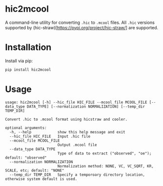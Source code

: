 # hic2mcool

A command-line utility for converting `.hic` to `.mcool` files.
All `.hic` versions supported by (hic-straw)[https://pypi.org/project/hic-straw/] are supported.

# Installation

Install via pip:
```bash
pip install hic2mcool
```

# Usage

```
usage: hic2mcool [-h] --hic_file HIC_FILE --mcool_file MCOOL_FILE [--data_type DATA_TYPE] [--normalization NORMALIZATION] [--temp_dir TEMP_DIR]

Convert .hic to .mcool format using hicstraw and cooler.

optional arguments:
  -h, --help            show this help message and exit
  --hic_file HIC_FILE   Input .hic file
  --mcool_file MCOOL_FILE
                        Output .mcool file
  --data_type DATA_TYPE
                        Type of data to extract ("observed", "oe"); default: "observed"
  --normalization NORMALIZATION
                        Normalization method: NONE, VC, VC_SQRT, KR, SCALE, etc; default: "NONE"
  --temp_dir TEMP_DIR   Specify a temporoary directory location, otherwise system default is used.
```
